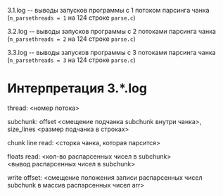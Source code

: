 3.1.log -- выводы запусков программы с 1 потоком парсинга чанка (```n_parsethreads = 1``` на 124 строке ```parse.c```)

3.2.log -- выводы запусков программы с 2 потоками парсинга чанка (```n_parsethreads = 2``` на 124 строке ```parse.c```)

3.3.log -- выводы запусков программы с 3 потоками парсинга чанка (```n_parsethreads = 3``` на 124 строке ```parse.c```)


# Интерпретация 3.*.log

thread: <номер потока>

subchunk: offset <смещение подчанка subchunk внутри чанка>, size_lines <размер подчанка в строках>

chunk line read: <сторка чанка, которая парсится>

floats read: <кол-во распарсенных чисел в subchunk> \
<вывод распарсенных чисел в subchunk>

write offset: <смещение положения записи распарсенных чисел subchunk в массив распарсенных чисел arr>
